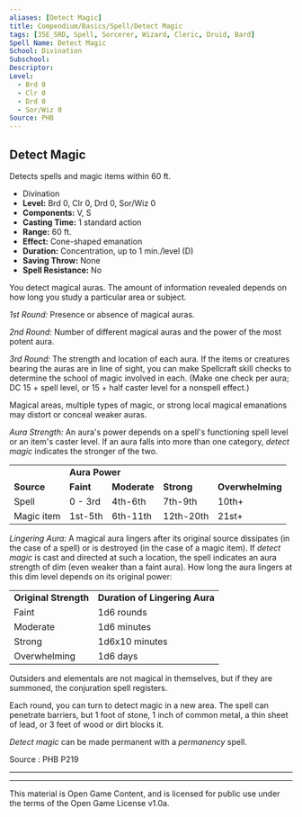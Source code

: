 ```yaml
---
aliases: [Detect Magic]
title: Compendium/Basics/Spell/Detect Magic
tags: [35E_SRD, Spell, Sorcerer, Wizard, Cleric, Druid, Bard]
Spell Name: Detect Magic
School: Divination
Subschool: 
Descriptor: 
Level:
  - Brd 0
  - Clr 0
  - Drd 0
  - Sor/Wiz 0
Source: PHB
---
```



## Detect Magic

Detects spells and magic items within 60 ft.

*   Divination
*   **Level:** Brd 0, Clr 0, Drd 0, Sor/Wiz 0
*   **Components:** V, S
*   **Casting Time:** 1 standard action
*   **Range:** 60 ft.
*   **Effect:** Cone-shaped emanation
*   **Duration:** Concentration, up to 1 min./level (D)
*   **Saving Throw:** None
*   **Spell Resistance:** No

<p>You detect magical auras. The amount of information revealed depends on how long you study a particular area or subject.</p><p><i>1st Round:</i> Presence or absence of magical auras.</p><p><i>2nd Round:</i> Number of different magical auras and the power of the most potent aura.</p><p><i>3rd Round:</i> The strength and location of each aura. If the items or creatures bearing the auras are in line of sight, you can make Spellcraft skill checks to determine the school of magic involved in each. (Make one check per aura; DC 15 + spell level, or 15 + half caster level for a nonspell effect.)</p><p>Magical areas, multiple types of magic, or strong local magical emanations may distort or conceal weaker auras.</p><p><i>Aura Strength:</i> An aura's power depends on a spell's functioning spell level or an item's caster level. If an aura falls into more than one category, <i>detect magic</i> indicates the stronger of the two.</p><table> <tr decoration="underline"> <td>   </td> <td colspan="4"> <b>Aura Power</b> </td> </tr> <tr> <td> <b>Source</b> </td> <td> <b>Faint</b> </td> <td> <b>Moderate</b> </td> <td> <b>Strong</b> </td> <td> <b>Overwhelming</b> </td> </tr> <tr> <td>Spell</td> <td> 0 - 3rd</td> <td>4th-6th</td> <td>7th-9th</td> <td>10th+</td> </tr> <tr> <td> Magic item</td> <td>1st-5th</td> <td>6th-11th</td> <td>12th-20th</td> <td> 21st+</td> </tr> </table><p><i>Lingering Aura:</i> A magical aura lingers after its original source dissipates (in the case of a spell) or is destroyed (in the case of a magic item). If <i>detect magic</i> is cast and directed at such a location, the spell indicates an aura strength of dim (even weaker than a faint aura). How long the aura lingers at this dim level depends on its original power:</p><table> <tr decoration="underline"> <td> <b>Original Strength</b> </td> <td> <b>Duration of Lingering Aura</b> </td> </tr> <tr> <td> Faint </td> <td> 1d6 rounds </td> </tr> <tr> <td> Moderate </td> <td> 1d6 minutes </td> </tr> <tr> <td> Strong </td> <td> 1d6x10 minutes </td> </tr> <tr> <td> Overwhelming </td> <td> 1d6 days </td> </tr> </table><p>Outsiders and elementals are not magical in themselves, but if they are summoned, the conjuration spell registers.</p><p>Each round, you can turn to detect magic in a new area. The spell can penetrate barriers, but 1 foot of stone, 1 inch of common metal, a thin sheet of lead, or 3 feet of wood or dirt blocks it.</p><p><i>Detect magic</i> can be made permanent with a <i>permanency</i> spell.</p>

Source : PHB P219

---

---

This material is Open Game Content, and is licensed for public use under
the terms of the Open Game License v1.0a.
